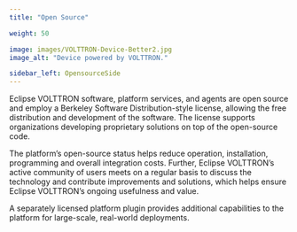 ```yaml
---
title: "Open Source"

weight: 50

image: images/VOLTTRON-Device-Better2.jpg
image_alt: "Device powered by VOLTTRON."

sidebar_left: OpensourceSide
---
```

Eclipse VOLTTRON software, platform services, and agents are open source and employ a Berkeley Software Distribution-style license, allowing the free distribution and development of the software. The license supports organizations developing proprietary solutions on top of the open-source code.

The platform’s open-source status helps reduce operation, installation, programming and overall integration costs. Further, Eclipse VOLTTRON’s active community of users meets on a regular basis to discuss the technology and contribute improvements and solutions, which helps ensure Eclipse VOLTTRON’s ongoing usefulness and value.

A separately licensed platform plugin provides additional capabilities to the platform for large-scale, real-world deployments.
